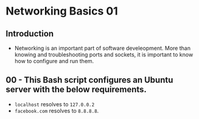 # Networking Basics 01

## Introduction
- Networking is an important part of software develeopment. More than knowing and troubleshooting ports and sockets, it is important to know how to configure and run them.

## 00 - This Bash script configures an Ubuntu server with the below requirements.
- `localhost` resolves to `127.0.0.2`
- `facebook.com` resolves to `8.8.8.8`.
